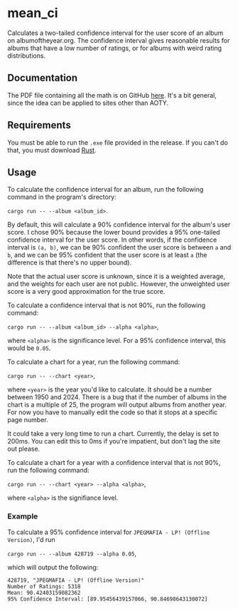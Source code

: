 # mean_ci
Calculates a two-tailed confidence interval for the user score of an album on albumoftheyear.org. The confidence interval gives reasonable results for albums that have a low number of ratings, or for albums with weird rating distributions.

## Documentation
The PDF file containing all the math is on GitHub [here](https://github.com/Fr0stium/mean_ci/blob/master/documentation.pdf). It's a bit general, since the idea can be applied to sites other than AOTY.

## Requirements
You must be able to run the `.exe` file provided in the release. If you can't do that, you must download [Rust](https://www.rust-lang.org/tools/install).

## Usage
To calculate the confidence interval for an album, run the following command in the program's directory:

```cargo run -- --album <album_id>```.

By default, this will calculate a 90% confidence interval for the album's user score. I chose 90% because the lower bound provides a 95% one-tailed confidence interval for the user score. In other words, if the confidence interval is `(a, b)`, we can be 90% confident the user score is between `a` and `b`, and we can be 95% confident that the user score is at least `a` (the difference is that there's no upper bound).

Note that the actual user score is unknown, since it is a weighted average, and the weights for each user are not public. However, the unweighted user score is a very good approximation for the true score.

To calculate a confidence interval that is not 90%, run the following command:

```cargo run -- --album <album_id> --alpha <alpha>```,

where `<alpha>` is the significance level. For a 95% confidence interval, this would be `0.05`.

To calculate a chart for a year, run the following command:

```cargo run -- --chart <year>```,

where `<year>` is the year you'd like to calculate. It should be a number between 1950 and 2024. There is a bug that if the number of albums in the chart is a multiple of 25, the program will output albums from another year. For now you have to manually edit the code so that it stops at a specific page number.

It could take a very long time to run a chart. Currently, the delay is set to 200ms. You can edit this to 0ms if you're impatient, but don't lag the site out please.

To calculate a chart for a year with a confidence interval that is not 90%, run the following command:

```cargo run -- --chart <year> --alpha <alpha>```,

where `<alpha>` is the signifiance level.

### Example
To calculate a 95% confidence interval for `JPEGMAFIA - LP! (Offline Version)`, I'd run

```cargo run -- --album 428719 --alpha 0.05```,

which will output the following:

```
428719, "JPEGMAFIA - LP! (Offline Version)"
Number of Ratings: 5318
Mean: 90.42403159082362
95% Confidence Interval: [89.95456439157066, 90.84698643130072]
```